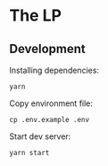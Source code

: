 # The LP

## Development

Installing dependencies:

```
yarn
```

Copy environment file:

```
cp .env.example .env
```

Start dev server:

```
yarn start
```